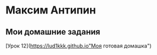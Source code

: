 # Максим Антипин
## Мои домашние задания


[Урок 12](https://lud1kkk.github.io"Моя готовая домашка")

